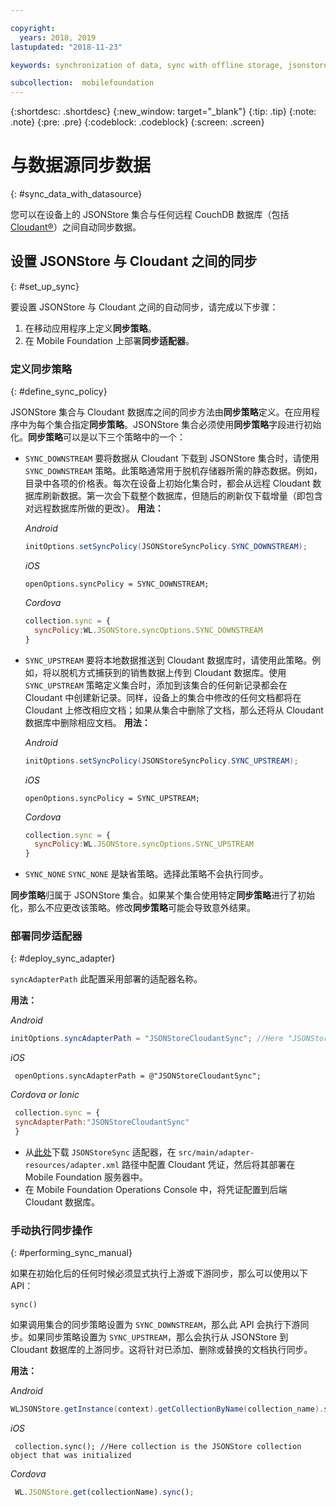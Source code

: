 ```yaml
---

copyright:
  years: 2018, 2019
lastupdated: "2018-11-23"

keywords: synchronization of data, sync with offline storage, jsonstore sync

subcollection:  mobilefoundation
---
```


{:shortdesc: .shortdesc}
{:new_window: target="_blank"}
{:tip: .tip}
{:note: .note}
{:pre: .pre}
{:codeblock: .codeblock}
{:screen: .screen}

# 与数据源同步数据
{: #sync_data_with_datasource}

您可以在设备上的 JSONStore 集合与任何远程 CouchDB 数据库（包括 [Cloudant®](https://www.ibm.com/in-en/marketplace/database-management)）之间自动同步数据。

## 设置 JSONStore 与 Cloudant 之间的同步
{: #set_up_sync}

要设置 JSONStore 与 Cloudant 之间的自动同步，请完成以下步骤：

1. 在移动应用程序上定义**同步策略**。
2. 在 Mobile Foundation 上部署**同步适配器**。

### 定义同步策略
{: #define_sync_policy}

JSONStore 集合与 Cloudant 数据库之间的同步方法由**同步策略**定义。在应用程序中为每个集合指定**同步策略**。JSONStore 集合必须使用**同步策略**字段进行初始化。**同步策略**可以是以下三个策略中的一个：

* `SYNC_DOWNSTREAM`
  要将数据从 Cloudant 下载到 JSONStore 集合时，请使用 `SYNC_DOWNSTREAM` 策略。此策略通常用于脱机存储器所需的静态数据。例如，目录中各项的价格表。每次在设备上初始化集合时，都会从远程 Cloudant 数据库刷新数据。第一次会下载整个数据库，但随后的刷新仅下载增量（即包含对远程数据库所做的更改）。
  **用法：**

  *Android*
  ```java
  initOptions.setSyncPolicy(JSONStoreSyncPolicy.SYNC_DOWNSTREAM);
  ```

  *iOS*
  ```objc
  openOptions.syncPolicy = SYNC_DOWNSTREAM;
  ```

  *Cordova*
  ```javascript
  collection.sync = {
    syncPolicy:WL.JSONStore.syncOptions.SYNC_DOWNSTREAM
  }
  ```

* `SYNC_UPSTREAM`
  要将本地数据推送到 Cloudant 数据库时，请使用此策略。例如，将以脱机方式捕获到的销售数据上传到 Cloudant 数据库。使用 `SYNC_UPSTREAM` 策略定义集合时，添加到该集合的任何新记录都会在 Cloudant 中创建新记录。同样，设备上的集合中修改的任何文档都将在 Cloudant 上修改相应文档；如果从集合中删除了文档，那么还将从 Cloudant 数据库中删除相应文档。
  **用法：**

  *Android*
  ```java
  initOptions.setSyncPolicy(JSONStoreSyncPolicy.SYNC_UPSTREAM);
  ```

  *iOS*
  ```objc
  openOptions.syncPolicy = SYNC_UPSTREAM;
  ```

  *Cordova*
  ```javascript
  collection.sync = {
    syncPolicy:WL.JSONStore.syncOptions.SYNC_UPSTREAM
  }
  ```

* `SYNC_NONE`
  `SYNC_NONE` 是缺省策略。选择此策略不会执行同步。

**同步策略**归属于 JSONStore 集合。如果某个集合使用特定**同步策略**进行了初始化，那么不应更改该策略。修改**同步策略**可能会导致意外结果。

### 部署同步适配器
{: #deploy_sync_adapter}

`syncAdapterPath`
此配置采用部署的适配器名称。

**用法：**

*Android*
 ```java
 initOptions.syncAdapterPath = "JSONStoreCloudantSync"; //Here "JSONStoreCloudantSync" is the name of the adapter.
 ```

*iOS*
 ```objc
  openOptions.syncAdapterPath = @"JSONStoreCloudantSync";
 ```

*Cordova or Ionic*
 ```javascript
  collection.sync = {
  syncAdapterPath:"JSONStoreCloudantSync"
  }
 ```

* 从[此处](https://github.com/MobileFirst-Platform-Developer-Center/JSONStoreCloudantSync/)下载 `JSONStoreSync` 适配器，在 `src/main/adapter-resources/adapter.xml` 路径中配置 Cloudant 凭证，然后将其部署在 Mobile Foundation 服务器中。
* 在 Mobile Foundation Operations Console 中，将凭证配置到后端 Cloudant 数据库。

### 手动执行同步操作
{: #performing_sync_manual}

如果在初始化后的任何时候必须显式执行上游或下游同步，那么可以使用以下 API：

`sync()`

如果调用集合的同步策略设置为 `SYNC_DOWNSTREAM`，那么此 API 会执行下游同步。如果同步策略设置为 `SYNC_UPSTREAM`，那么会执行从 JSONStore 到 Cloudant 数据库的上游同步。这将针对已添加、删除或替换的文档执行同步。

**用法：**

*Android*
 ```java
 WLJSONStore.getInstance(context).getCollectionByName(collection_name).sync();
 ```

*iOS*
 ```objc
  collection.sync(); //Here collection is the JSONStore collection object that was initialized
 ```

*Cordova*
 ```javascript
  WL.JSONStore.get(collectionName).sync();
 ```
